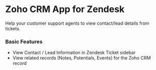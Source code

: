# Zoho CRM App for Zendesk

Help your customer support agents to view contact/lead details from tickets.

### Basic Features

* View Contact / Lead Information in Zendesk Ticket sidebar
* View related records (Notes, Potentials, Events) for the Zoho CRM record